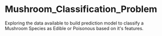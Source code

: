 # Mushroom_Classification_Problem
Exploring the data available to build prediction model to classify a Mushroom Species as Edible or Poisonous based on it's features.
